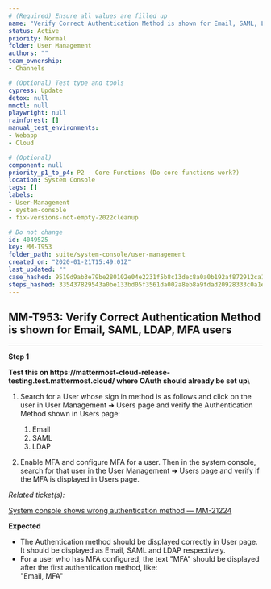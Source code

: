 ```yaml
---
# (Required) Ensure all values are filled up
name: "Verify Correct Authentication Method is shown for Email, SAML, LDAP, MFA users"
status: Active
priority: Normal
folder: User Management
authors: ""
team_ownership: 
- Channels

# (Optional) Test type and tools
cypress: Update
detox: null
mmctl: null
playwright: null
rainforest: []
manual_test_environments: 
- Webapp
- Cloud

# (Optional)
component: null
priority_p1_to_p4: P2 - Core Functions (Do core functions work?)
location: System Console
tags: []
labels: 
- User-Management
- system-console
- fix-versions-not-empty-2022cleanup

# Do not change
id: 4049525
key: MM-T953
folder_path: suite/system-console/user-management
created_on: "2020-01-21T15:49:01Z"
last_updated: ""
case_hashed: 9519d9ab3e79be280102e04e2231f5b8c13dec8a0a0b192af872912ca13754e0fcfedfc7cd02b0e3fdf7b92f7990b9a3
steps_hashed: 335437829543a0be133bd05f3561da002a8eb8a9fdad20928333c0a1eb987ade66bf0204784713cb884900216b224902
---
```


## MM-T953: Verify Correct Authentication Method is shown for Email, SAML, LDAP, MFA users

---

**Step 1**

**Test this on https\://mattermost-cloud-release-testing.test.mattermost.cloud/ where OAuth should already be set up**\\

1. Search for a User whose sign in method is as follows and click on the user in User Management ➜ Users page and verify the Authentication Method shown in Users page:

   1. Email
   2. SAML
   3. LDAP

2. Enable MFA and configure MFA for a user. Then in the system console, search for that user in the User Management ➜ Users page and verify if the MFA is displayed in Users page.

_Related ticket(s):_

[System console shows wrong authentication method — MM-21224](https://mattermost.atlassian.net/browse/MM-21224)

**Expected**

- The Authentication method should be displayed correctly in User page.
  \
  It should be displayed as Email, SAML and LDAP respectively.
- For a user who has MFA configured, the text "MFA" should be displayed after the first authentication method, like:
  \
  "Email, MFA"
